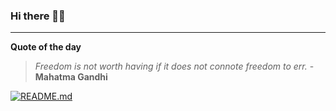 ### Hi there 👋🏻


---

**Quote of the day**

> *Freedom is not worth having if it does not connote freedom to err.* - **Mahatma Gandhi** 

[![README.md](https://github.com/marcolovazzano/marcolovazzano/actions/workflows/readme.yml/badge.svg?branch=main)](https://github.com/marcolovazzano/marcolovazzano/actions/workflows/readme.yml)
